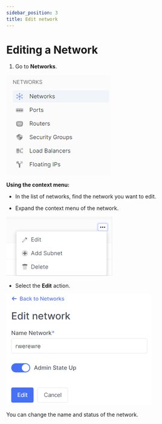 ```yaml
---
sidebar_position: 3
title: Edit network
---
```


# Editing a Network

1. Go to **Networks**.

![](../img/i-net1.png)

**Using the context menu:**

- In the list of networks, find the network you want to edit.

- Expand the context menu of the network.

![](../img/i-net10.png)

- Select the **Edit** action.

![](../img/i-net11.png)

You can change the name and status of the network.